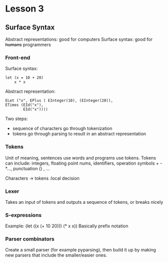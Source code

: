 # Lesson 3
## Surface Syntax

Abstract representations: good for computers
Surface syntax: good for ~~humans~~ programmers

### Front-end
Surface syntax:
~~~
let (x = 10 + 20)
    x * x
~~~
Abstract representation:
~~~
ELet ("x", EPlus ( EInteger(10), (EInteger(20)),
ETimes (EId("x"),
        EId("x"))))
~~~

Two steps:
- sequence of characters go through tokenization
- tokens go through parsing to result in an abstract representation

### Tokens
Unit of meaning, sentences use words and programs use tokens. Tokens can include: integers, floating point nums, identifiers, operation symbols + - *..., punctuation () , ...

Characters -> tokens :local decision

### Lexer
Takes an input of tokens and outputs a sequence of tokens, or breaks nicely


### S-expressions
Example: (let ((x (+ 10 20))) (* x x))
Basically prefix notation

### Parser combinators
Create a small parser (for example pyparsing), then build it up by making new parsers that include the smaller/easier ones.